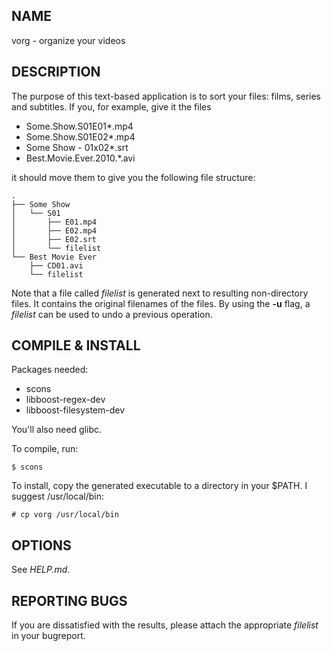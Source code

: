 ## NAME ##
vorg - organize your videos

## DESCRIPTION ##
The purpose of this text-based application is to sort your files: films, series and subtitles. If you, for example, give it the files
 - Some.Show.S01E01*.mp4
 - Some.Show.S01E02*.mp4
 - Some Show - 01x02*.srt
 - Best.Movie.Ever.2010.*.avi

it should move them to give you the following file structure:

    .
    ├── Some Show
    │   └── S01
    │       ├── E01.mp4
    │       ├── E02.mp4
    │       ├── E02.srt
    │       └── filelist
    └── Best Movie Ever
        ├── CD01.avi
        └── filelist
Note that a file called *filelist* is generated next to resulting non-directory files. It contains the original filenames of the files. By using the **-u** flag, a *filelist* can be used to undo a previous operation.

## COMPILE & INSTALL ##
Packages needed:

 - scons
 - libboost-regex-dev
 - libboost-filesystem-dev

You'll also need glibc.
    
To compile, run:

    $ scons

To install, copy the generated executable to a directory in your $PATH. I suggest /usr/local/bin:

    # cp vorg /usr/local/bin

## OPTIONS ##
See *HELP.md*.

## REPORTING BUGS ##
If you are dissatisfied with the results, please attach the appropriate *filelist* in your bugreport.
